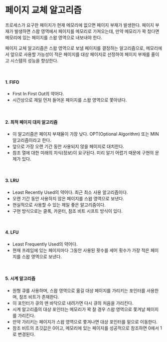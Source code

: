 # 페이지 교체 알고리즘

프로세스가 요구한 페이지가 현재 메모리에 없으면 페이지 부재가 발생한다.
페이지 부재가 발생하면 스왑 영역에서 페이지를 메모리로 가져오는데, 만약 메모리가 꽉 찼다면 메모리에 있는 페이지를 스왑 영역으로 내보내야 한다.
 
페이지 교체 알고리즘은 스왑 영역으로 보낼 페이지를 결정하는 알고리즘으로, 
메모리에서 앞으로 사용할 가능성이 적은 페이지를 대상 페이지로 선정하여 페이지 부재를 줄이고 시스템의 성능을 향상한다.

<br> 

#### 1. FIFO

* First In First Out의 약어다.
* 시간상으로 제일 먼저 들어온 페이지를 스왑 영역으로 쫓아낸다.

<br>

#### 2. 최적 페이지 대치 알고리즘

* 이 알고리즘은 페이지 부재율이 가장 낮다. OPT(Optional Algorithm) 또는 MIN 알고리즘이라고 한다.
* 앞으로 가장 오랜 기간 동안 사용되지 않을 페이지로 대치한다. 
* 참조 열에 대한 미래의 지식(정보)이 요구된다. 미리 알기 어렵기 때문에 구현의 문제가 있다.

<br>

#### 3. LRU

* Least Recently Used의 약어다. 최근 최소 사용 알고리즘이다.
* 오랜 기간 동안 사용하지 않은 페이지를 스왑 영역으로 보낸다.
* 현실적으로 사용할 수 있는 제일 좋은 알고리즘이다.
* 구현 방식으로는 클록, 카운터, 참조 비트 시프트 방식이 있다.

<br>

#### 4. LFU

* Least Frequently Used의 약어다.
* 현재 프레임에 있는 페이지마다 그동안 사용된 횟수를 세어 횟수가 가장 적은 페이지를 스왑 영역으로 보낸다.

<br>

#### 5. 시계 알고리즘

* 원형 큐를 사용하며, 스왑 영역으로 옮길 대상 페이지를 가리키는 포인터를 사용한며, 참조 비트가 존재한다.
* 이 포인터가 큐의 맨 바닥으로 내려가면 다시 큐의 처음을 가리킨다.
* 시계 알고리즘의 대상 포인터는 메모리가 꽉 찰 경우 스왑 영역으로 쫓겨날 페이지를 가리킨다.
* 만약 가리키는 페이지가 스왑 영역으로 쫓겨나면 대상 포인터를 밑으로 이동한다.
* 참조 비트의 초깃값은 0이고, 메모리에 있는 페이지를 성공적으로 참조하면 0에서 1로 변경된다.